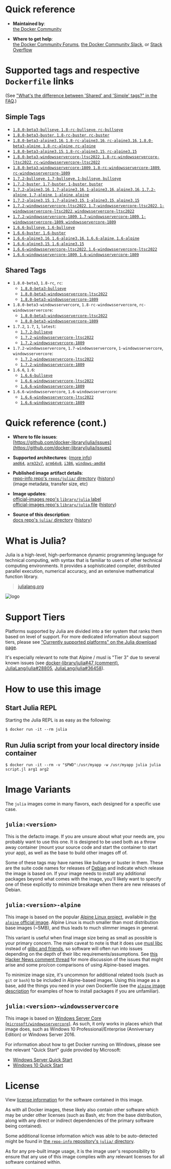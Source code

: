 <!--

********************************************************************************

WARNING:

    DO NOT EDIT "julia/README.md"

    IT IS AUTO-GENERATED

    (from the other files in "julia/" combined with a set of templates)

********************************************************************************

-->

# Quick reference

-	**Maintained by**:  
	[the Docker Community](https://github.com/docker-library/julia)

-	**Where to get help**:  
	[the Docker Community Forums](https://forums.docker.com/), [the Docker Community Slack](https://dockr.ly/slack), or [Stack Overflow](https://stackoverflow.com/search?tab=newest&q=docker)

# Supported tags and respective `Dockerfile` links

(See ["What's the difference between 'Shared' and 'Simple' tags?" in the FAQ](https://github.com/docker-library/faq#whats-the-difference-between-shared-and-simple-tags).)

## Simple Tags

-	[`1.8.0-beta3-bullseye`, `1.8-rc-bullseye`, `rc-bullseye`](https://github.com/docker-library/julia/blob/24d0e1b138a375b4abd30385bda48d89a4d1432d/1.8-rc/bullseye/Dockerfile)
-	[`1.8.0-beta3-buster`, `1.8-rc-buster`, `rc-buster`](https://github.com/docker-library/julia/blob/24d0e1b138a375b4abd30385bda48d89a4d1432d/1.8-rc/buster/Dockerfile)
-	[`1.8.0-beta3-alpine3.16`, `1.8-rc-alpine3.16`, `rc-alpine3.16`, `1.8.0-beta3-alpine`, `1.8-rc-alpine`, `rc-alpine`](https://github.com/docker-library/julia/blob/b49788e5fd46ada38386b2cfa5e51cfdbcbd9413/1.8-rc/alpine3.16/Dockerfile)
-	[`1.8.0-beta3-alpine3.15`, `1.8-rc-alpine3.15`, `rc-alpine3.15`](https://github.com/docker-library/julia/blob/24d0e1b138a375b4abd30385bda48d89a4d1432d/1.8-rc/alpine3.15/Dockerfile)
-	[`1.8.0-beta3-windowsservercore-ltsc2022`, `1.8-rc-windowsservercore-ltsc2022`, `rc-windowsservercore-ltsc2022`](https://github.com/docker-library/julia/blob/24d0e1b138a375b4abd30385bda48d89a4d1432d/1.8-rc/windows/windowsservercore-ltsc2022/Dockerfile)
-	[`1.8.0-beta3-windowsservercore-1809`, `1.8-rc-windowsservercore-1809`, `rc-windowsservercore-1809`](https://github.com/docker-library/julia/blob/24d0e1b138a375b4abd30385bda48d89a4d1432d/1.8-rc/windows/windowsservercore-1809/Dockerfile)
-	[`1.7.2-bullseye`, `1.7-bullseye`, `1-bullseye`, `bullseye`](https://github.com/docker-library/julia/blob/c18dc57da4780a32746fbfcc34ba17f45dc5f5d7/1.7/bullseye/Dockerfile)
-	[`1.7.2-buster`, `1.7-buster`, `1-buster`, `buster`](https://github.com/docker-library/julia/blob/c18dc57da4780a32746fbfcc34ba17f45dc5f5d7/1.7/buster/Dockerfile)
-	[`1.7.2-alpine3.16`, `1.7-alpine3.16`, `1-alpine3.16`, `alpine3.16`, `1.7.2-alpine`, `1.7-alpine`, `1-alpine`, `alpine`](https://github.com/docker-library/julia/blob/b49788e5fd46ada38386b2cfa5e51cfdbcbd9413/1.7/alpine3.16/Dockerfile)
-	[`1.7.2-alpine3.15`, `1.7-alpine3.15`, `1-alpine3.15`, `alpine3.15`](https://github.com/docker-library/julia/blob/c18dc57da4780a32746fbfcc34ba17f45dc5f5d7/1.7/alpine3.15/Dockerfile)
-	[`1.7.2-windowsservercore-ltsc2022`, `1.7-windowsservercore-ltsc2022`, `1-windowsservercore-ltsc2022`, `windowsservercore-ltsc2022`](https://github.com/docker-library/julia/blob/c18dc57da4780a32746fbfcc34ba17f45dc5f5d7/1.7/windows/windowsservercore-ltsc2022/Dockerfile)
-	[`1.7.2-windowsservercore-1809`, `1.7-windowsservercore-1809`, `1-windowsservercore-1809`, `windowsservercore-1809`](https://github.com/docker-library/julia/blob/c18dc57da4780a32746fbfcc34ba17f45dc5f5d7/1.7/windows/windowsservercore-1809/Dockerfile)
-	[`1.6.6-bullseye`, `1.6-bullseye`](https://github.com/docker-library/julia/blob/9d32c41fdfcd4261e9fadc85a75040b01aa1f557/1.6/bullseye/Dockerfile)
-	[`1.6.6-buster`, `1.6-buster`](https://github.com/docker-library/julia/blob/9d32c41fdfcd4261e9fadc85a75040b01aa1f557/1.6/buster/Dockerfile)
-	[`1.6.6-alpine3.16`, `1.6-alpine3.16`, `1.6.6-alpine`, `1.6-alpine`](https://github.com/docker-library/julia/blob/b49788e5fd46ada38386b2cfa5e51cfdbcbd9413/1.6/alpine3.16/Dockerfile)
-	[`1.6.6-alpine3.15`, `1.6-alpine3.15`](https://github.com/docker-library/julia/blob/9d32c41fdfcd4261e9fadc85a75040b01aa1f557/1.6/alpine3.15/Dockerfile)
-	[`1.6.6-windowsservercore-ltsc2022`, `1.6-windowsservercore-ltsc2022`](https://github.com/docker-library/julia/blob/9d32c41fdfcd4261e9fadc85a75040b01aa1f557/1.6/windows/windowsservercore-ltsc2022/Dockerfile)
-	[`1.6.6-windowsservercore-1809`, `1.6-windowsservercore-1809`](https://github.com/docker-library/julia/blob/9d32c41fdfcd4261e9fadc85a75040b01aa1f557/1.6/windows/windowsservercore-1809/Dockerfile)

## Shared Tags

-	`1.8.0-beta3`, `1.8-rc`, `rc`:
	-	[`1.8.0-beta3-bullseye`](https://github.com/docker-library/julia/blob/24d0e1b138a375b4abd30385bda48d89a4d1432d/1.8-rc/bullseye/Dockerfile)
	-	[`1.8.0-beta3-windowsservercore-ltsc2022`](https://github.com/docker-library/julia/blob/24d0e1b138a375b4abd30385bda48d89a4d1432d/1.8-rc/windows/windowsservercore-ltsc2022/Dockerfile)
	-	[`1.8.0-beta3-windowsservercore-1809`](https://github.com/docker-library/julia/blob/24d0e1b138a375b4abd30385bda48d89a4d1432d/1.8-rc/windows/windowsservercore-1809/Dockerfile)
-	`1.8.0-beta3-windowsservercore`, `1.8-rc-windowsservercore`, `rc-windowsservercore`:
	-	[`1.8.0-beta3-windowsservercore-ltsc2022`](https://github.com/docker-library/julia/blob/24d0e1b138a375b4abd30385bda48d89a4d1432d/1.8-rc/windows/windowsservercore-ltsc2022/Dockerfile)
	-	[`1.8.0-beta3-windowsservercore-1809`](https://github.com/docker-library/julia/blob/24d0e1b138a375b4abd30385bda48d89a4d1432d/1.8-rc/windows/windowsservercore-1809/Dockerfile)
-	`1.7.2`, `1.7`, `1`, `latest`:
	-	[`1.7.2-bullseye`](https://github.com/docker-library/julia/blob/c18dc57da4780a32746fbfcc34ba17f45dc5f5d7/1.7/bullseye/Dockerfile)
	-	[`1.7.2-windowsservercore-ltsc2022`](https://github.com/docker-library/julia/blob/c18dc57da4780a32746fbfcc34ba17f45dc5f5d7/1.7/windows/windowsservercore-ltsc2022/Dockerfile)
	-	[`1.7.2-windowsservercore-1809`](https://github.com/docker-library/julia/blob/c18dc57da4780a32746fbfcc34ba17f45dc5f5d7/1.7/windows/windowsservercore-1809/Dockerfile)
-	`1.7.2-windowsservercore`, `1.7-windowsservercore`, `1-windowsservercore`, `windowsservercore`:
	-	[`1.7.2-windowsservercore-ltsc2022`](https://github.com/docker-library/julia/blob/c18dc57da4780a32746fbfcc34ba17f45dc5f5d7/1.7/windows/windowsservercore-ltsc2022/Dockerfile)
	-	[`1.7.2-windowsservercore-1809`](https://github.com/docker-library/julia/blob/c18dc57da4780a32746fbfcc34ba17f45dc5f5d7/1.7/windows/windowsservercore-1809/Dockerfile)
-	`1.6.6`, `1.6`:
	-	[`1.6.6-bullseye`](https://github.com/docker-library/julia/blob/9d32c41fdfcd4261e9fadc85a75040b01aa1f557/1.6/bullseye/Dockerfile)
	-	[`1.6.6-windowsservercore-ltsc2022`](https://github.com/docker-library/julia/blob/9d32c41fdfcd4261e9fadc85a75040b01aa1f557/1.6/windows/windowsservercore-ltsc2022/Dockerfile)
	-	[`1.6.6-windowsservercore-1809`](https://github.com/docker-library/julia/blob/9d32c41fdfcd4261e9fadc85a75040b01aa1f557/1.6/windows/windowsservercore-1809/Dockerfile)
-	`1.6.6-windowsservercore`, `1.6-windowsservercore`:
	-	[`1.6.6-windowsservercore-ltsc2022`](https://github.com/docker-library/julia/blob/9d32c41fdfcd4261e9fadc85a75040b01aa1f557/1.6/windows/windowsservercore-ltsc2022/Dockerfile)
	-	[`1.6.6-windowsservercore-1809`](https://github.com/docker-library/julia/blob/9d32c41fdfcd4261e9fadc85a75040b01aa1f557/1.6/windows/windowsservercore-1809/Dockerfile)

# Quick reference (cont.)

-	**Where to file issues**:  
	[https://github.com/docker-library/julia/issues](https://github.com/docker-library/julia/issues)

-	**Supported architectures**: ([more info](https://github.com/docker-library/official-images#architectures-other-than-amd64))  
	[`amd64`](https://hub.docker.com/r/amd64/julia/), [`arm32v7`](https://hub.docker.com/r/arm32v7/julia/), [`arm64v8`](https://hub.docker.com/r/arm64v8/julia/), [`i386`](https://hub.docker.com/r/i386/julia/), [`windows-amd64`](https://hub.docker.com/r/winamd64/julia/)

-	**Published image artifact details**:  
	[repo-info repo's `repos/julia/` directory](https://github.com/docker-library/repo-info/blob/master/repos/julia) ([history](https://github.com/docker-library/repo-info/commits/master/repos/julia))  
	(image metadata, transfer size, etc)

-	**Image updates**:  
	[official-images repo's `library/julia` label](https://github.com/docker-library/official-images/issues?q=label%3Alibrary%2Fjulia)  
	[official-images repo's `library/julia` file](https://github.com/docker-library/official-images/blob/master/library/julia) ([history](https://github.com/docker-library/official-images/commits/master/library/julia))

-	**Source of this description**:  
	[docs repo's `julia/` directory](https://github.com/docker-library/docs/tree/master/julia) ([history](https://github.com/docker-library/docs/commits/master/julia))

# What is Julia?

Julia is a high-level, high-performance dynamic programming language for technical computing, with syntax that is familiar to users of other technical computing environments. It provides a sophisticated compiler, distributed parallel execution, numerical accuracy, and an extensive mathematical function library.

> [julialang.org](http://julialang.org/)

![logo](https://raw.githubusercontent.com/docker-library/docs/520519ad7db3ea9fd5d3590e836c839a0ffd6f19/julia/logo.png)

# Support Tiers

Platforms supported by Julia are divided into a tier system that ranks them based on level of support. For more dedicated information about support tiers, please see ["Currently supported platforms" on the Julia download page](https://julialang.org/downloads/#currently_supported_platforms).

It's especially relevant to note that Alpine / musl is "Tier 3" due to several known issues (see [docker-library/julia#47 (comment)](https://github.com/docker-library/julia/pull/47#issuecomment-652661869), [JuliaLang/julia#28805](https://github.com/JuliaLang/julia/issues/28805), [JuliaLang/julia#36458](https://github.com/JuliaLang/julia/issues/36458)).

# How to use this image

## Start Julia REPL

Starting the Julia REPL is as easy as the following:

```console
$ docker run -it --rm julia
```

## Run Julia script from your local directory inside container

```console
$ docker run -it --rm -v "$PWD":/usr/myapp -w /usr/myapp julia julia script.jl arg1 arg2
```

# Image Variants

The `julia` images come in many flavors, each designed for a specific use case.

## `julia:<version>`

This is the defacto image. If you are unsure about what your needs are, you probably want to use this one. It is designed to be used both as a throw away container (mount your source code and start the container to start your app), as well as the base to build other images off of.

Some of these tags may have names like bullseye or buster in them. These are the suite code names for releases of [Debian](https://wiki.debian.org/DebianReleases) and indicate which release the image is based on. If your image needs to install any additional packages beyond what comes with the image, you'll likely want to specify one of these explicitly to minimize breakage when there are new releases of Debian.

## `julia:<version>-alpine`

This image is based on the popular [Alpine Linux project](https://alpinelinux.org), available in [the `alpine` official image](https://hub.docker.com/_/alpine). Alpine Linux is much smaller than most distribution base images (~5MB), and thus leads to much slimmer images in general.

This variant is useful when final image size being as small as possible is your primary concern. The main caveat to note is that it does use [musl libc](https://musl.libc.org) instead of [glibc and friends](https://www.etalabs.net/compare_libcs.html), so software will often run into issues depending on the depth of their libc requirements/assumptions. See [this Hacker News comment thread](https://news.ycombinator.com/item?id=10782897) for more discussion of the issues that might arise and some pro/con comparisons of using Alpine-based images.

To minimize image size, it's uncommon for additional related tools (such as `git` or `bash`) to be included in Alpine-based images. Using this image as a base, add the things you need in your own Dockerfile (see the [`alpine` image description](https://hub.docker.com/_/alpine/) for examples of how to install packages if you are unfamiliar).

## `julia:<version>-windowsservercore`

This image is based on [Windows Server Core (`microsoft/windowsservercore`)](https://hub.docker.com/r/microsoft/windowsservercore/). As such, it only works in places which that image does, such as Windows 10 Professional/Enterprise (Anniversary Edition) or Windows Server 2016.

For information about how to get Docker running on Windows, please see the relevant "Quick Start" guide provided by Microsoft:

-	[Windows Server Quick Start](https://msdn.microsoft.com/en-us/virtualization/windowscontainers/quick_start/quick_start_windows_server)
-	[Windows 10 Quick Start](https://msdn.microsoft.com/en-us/virtualization/windowscontainers/quick_start/quick_start_windows_10)

# License

View [license information](http://julialang.org/) for the software contained in this image.

As with all Docker images, these likely also contain other software which may be under other licenses (such as Bash, etc from the base distribution, along with any direct or indirect dependencies of the primary software being contained).

Some additional license information which was able to be auto-detected might be found in [the `repo-info` repository's `julia/` directory](https://github.com/docker-library/repo-info/tree/master/repos/julia).

As for any pre-built image usage, it is the image user's responsibility to ensure that any use of this image complies with any relevant licenses for all software contained within.
